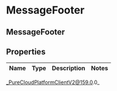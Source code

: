 # MessageFooter

## MessageFooter

## Properties

|Name | Type | Description | Notes|
|------------ | ------------- | ------------- | -------------|



_PureCloudPlatformClientV2@159.0.0_
